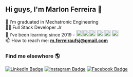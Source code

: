 ## Hi guys, I'm Marlon Ferreira 🤘

🤖 I'm graduated in Mechatronic Engineering <br>
👨‍💻 Full Stack Developer Jr <br>
🌱 I've been learning since 2019 - <img src="https://img.icons8.com/color/0.8x/html-5.png" alt="html" width="20" height="20"><img src="https://img.icons8.com/color/0.8x/css3.png" alt="css" width="20" height="20"><img src="https://img.icons8.com/color/0.8x/javascript.png" alt="Js" width="20" height="20"> <img src="https://img.icons8.com/color/2x/nodejs.png" alt="node" width="20" height="20"> <img src="https://img.icons8.com/color/2x/react-native.png" alt="react" width="20" height="20"> <img src="https://img.icons8.com/color/2x/angularjs.png" alt="node" width="20" height="20"> <br>
📫 How to reach me: **m.ferreiraufsj@gmail.com**


### Find me elsewhere 🌎

[![Linkedin Badge](https://img.shields.io/badge/-LinkedIn-007bb6?style=flat-square&logo=Linkedin&logoColor=white&link=https://www.linkedin.com/in/marlonferreira29121988/)](https://www.linkedin.com/in/marlonferreira29121988/)
[![Instagram Badge](https://img.shields.io/badge/-Instagram-b10b7a?style=flat-square&labelColor=b10b7a&logo=instagram&logoColor=white&link=https://www.instagram.com/_marlon.ferreira/)](https://www.instagram.com/_marlon.ferreira/)
[![Facebook Badge](https://img.shields.io/badge/-Facebook-3b5998?style=flat-square&labelColor=3b5998&logo=facebook&logoColor=white&link=https://www.facebook.com/marlon.ferreira.1088)](https://www.facebook.com/marlon.ferreira.1088)


<!--
**MarlonFerreira99/MarlonFerreira99** is a ✨ _special_ ✨ repository because its `README.md` (this file) appears on your GitHub profile.

Here are some ideas to get you started:

- 🔭 I’m currently working on ...
- 🌱 I’m currently learning ...
- 👯 I’m looking to collaborate on ...
- 🤔 I’m looking for help with ...
- 💬 Ask me about ...
- 📫 How to reach me: ...
- 😄 Pronouns: ...
- ⚡ Fun fact: ...
-->
